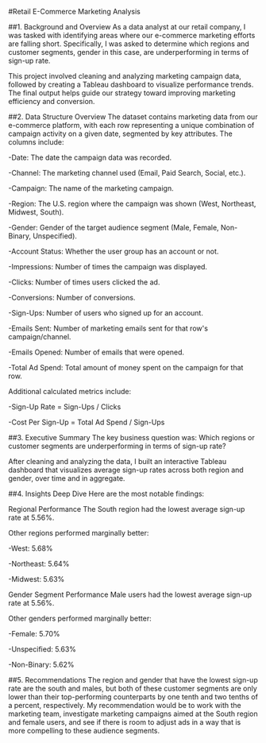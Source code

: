#Retail E-Commerce Marketing Analysis

##1. Background and Overview
As a data analyst at our retail company, I was tasked with identifying areas where our e-commerce marketing efforts are falling short. Specifically, I was asked to determine which regions and customer segments, gender in this case, are underperforming in terms of sign-up rate.

This project involved cleaning and analyzing marketing campaign data, followed by creating a Tableau dashboard to visualize performance trends. The final output helps guide our strategy toward improving marketing efficiency and conversion.

##2. Data Structure Overview
The dataset contains marketing data from our e-commerce platform, with each row representing a unique combination of campaign activity on a given date, segmented by key attributes. The columns include:

-Date: The date the campaign data was recorded.

-Channel: The marketing channel used (Email, Paid Search, Social, etc.).

-Campaign: The name of the marketing campaign.

-Region: The U.S. region where the campaign was shown (West, Northeast, Midwest, South).

-Gender: Gender of the target audience segment (Male, Female, Non-Binary, Unspecified).

-Account Status: Whether the user group has an account or not.

-Impressions: Number of times the campaign was displayed.

-Clicks: Number of times users clicked the ad.

-Conversions: Number of conversions.

-Sign-Ups: Number of users who signed up for an account.

-Emails Sent: Number of marketing emails sent for that row's campaign/channel.

-Emails Opened: Number of emails that were opened.

-Total Ad Spend: Total amount of money spent on the campaign for that row.

Additional calculated metrics include:

-Sign-Up Rate = Sign-Ups / Clicks

-Cost Per Sign-Up = Total Ad Spend / Sign-Ups

##3. Executive Summary
The key business question was:
Which regions or customer segments are underperforming in terms of sign-up rate?

After cleaning and analyzing the data, I built an interactive Tableau dashboard that visualizes average sign-up rates across both region and gender, over time and in aggregate.

##4. Insights Deep Dive
Here are the most notable findings:

Regional Performance
The South region had the lowest average sign-up rate at 5.56%.

Other regions performed marginally better:

-West: 5.68%

-Northeast: 5.64%

-Midwest: 5.63%

Gender Segment Performance
Male users had the lowest average sign-up rate at 5.56%.

Other genders performed marginally better:

-Female: 5.70%

-Unspecified: 5.63%

-Non-Binary: 5.62%

##5. Recommendations
The region and gender that have the lowest sign-up rate are the south and males, but both of these customer segments are only lower than their top-performing counterparts by one tenth and two tenths of a percent, respectively. My recommendation would be to work with the marketing team, investigate marketing campaigns aimed at the South region and female users, and see if there is room to adjust ads in a way that is more compelling to these audience segments.
